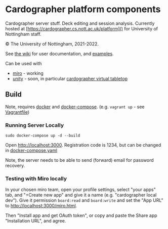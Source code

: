 # Cardographer platform components

Cardographer server stuff. Deck editing and session analysis. Currently hosted at [https://cardographer.cs.nott.ac.uk/platform]() for University of Nottingham staff.

© The University of Nottingham, 2021-2022.

See [the wiki](https://github.com/MixedRealityLab/cardographer-platform/wiki)
for user documentation, and [examples](). 

Can be used with
- [miro](docs/miro.md) - working
- [unity](docs/unity.md) - soon, in particular [cardographer virtual tabletop](https://github.com/MixedRealityLab/cardographer-tabletop)

## Build

Note, requires [docker](https://docs.docker.com/get-docker/) and [docker-compose](https://docs.docker.com/compose/install/).
(e.g. `vagrant up` - see [Vagrantfile](Vagrantfile))

### Running Server Locally

```
sudo docker-compose up -d --build
```
Open [http://localhost:3000](http://localhost:3000).
Registration code is 1234, but can be changed in [docker-compose.yaml](docker-compose.yaml)

Note, the server needs to be able to send (forward) email for password recovery.

### Testing with Miro locally

In your chosen miro team, open your profile settings, select "your apps" tab,
and "+Create new app" and give it a name (e.g. "cardographer local dev"). 
Give it permission `board:read` and `board:write`
and set the "App URL" to [http://localhost:3000/miro.html](http://localhost:3000/miro.html).

Then "Install app and get OAuth token", or copy and paste the 
Share app "Installation URL", and agree.


